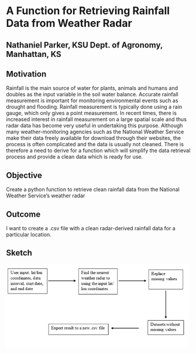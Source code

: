 # A Function for Retrieving Rainfall Data from Weather Radar
## Nathaniel Parker, KSU Dept. of Agronomy, Manhattan, KS


## Motivation
Rainfall is the main source of water for plants, animals and humans and doubles as the input variable in the soil water balance. Accurate rainfall measurement is important for monitoring environmental events such as drought and flooding. Rainfall measurement is typically done using a rain gauge, which only gives a point measurement. In recent times, there is increased interest in rainfall measurement on a large spatial scale and thus radar data has become very useful in undertaking this purpose. Although many weather-monitoring agencies such as the National Weather Service make their data freely available for download through their websites, the process is often complicated and the data is usually not cleaned. There is therefore a need to derive for a function which will simplify the data retrieval process and provide a clean data which is ready for use.

## Objective 
Create a python function to retrieve clean rainfall data from the National Weather Service’s weather radar

## Outcome 
I want to create a .csv file with a clean radar-derived rainfall data for a particular location. 

## Sketch
<img src="sketch.JPG"  width="500"/>